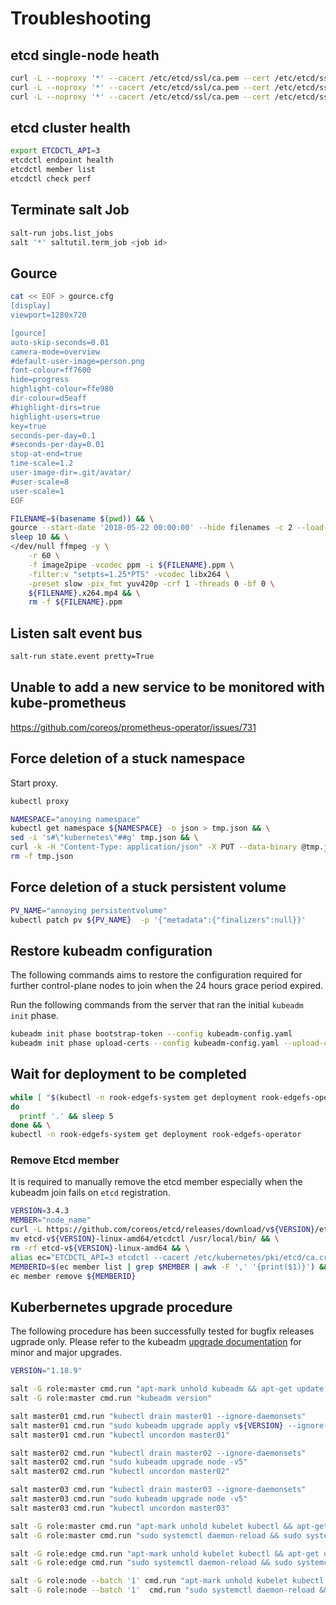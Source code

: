 # Troubleshooting


## etcd single-node heath

```bash
curl -L --noproxy '*' --cacert /etc/etcd/ssl/ca.pem --cert /etc/etcd/ssl/etcd.pem --key /etc/etcd/ssl/etcd-key.pem https://172.17.4.51:2379/health
curl -L --noproxy '*' --cacert /etc/etcd/ssl/ca.pem --cert /etc/etcd/ssl/etcd.pem --key /etc/etcd/ssl/etcd-key.pem https://172.17.4.52:2379/health
curl -L --noproxy '*' --cacert /etc/etcd/ssl/ca.pem --cert /etc/etcd/ssl/etcd.pem --key /etc/etcd/ssl/etcd-key.pem https://172.17.4.53:2379/health
```

## etcd cluster health

```bash
export ETCDCTL_API=3
etcdctl endpoint health
etcdctl member list
etcdctl check perf
```

## Terminate salt Job

```bash
salt-run jobs.list_jobs
salt '*' saltutil.term_job <job id>
```

## Gource

```bash
cat << EOF > gource.cfg
[display]
viewport=1280x720

[gource]
auto-skip-seconds=0.01
camera-mode=overview
#default-user-image=person.png
font-colour=ff7600
hide=progress
highlight-colour=ffe980
dir-colour=d5eaff
#highlight-dirs=true
highlight-users=true
key=true
seconds-per-day=0.1
#seconds-per-day=0.01
stop-at-end=true
time-scale=1.2
user-image-dir=.git/avatar/
#user-scale=8
user-scale=1
EOF

FILENAME=$(basename $(pwd)) && \
gource --start-date '2018-05-22 00:00:00' --hide filenames -c 2 --load-config gource.cfg --max-user-speed 100 -r 25 -o ${FILENAME}.ppm && \
sleep 10 && \
</dev/null ffmpeg -y \
    -r 60 \
    -f image2pipe -vcodec ppm -i ${FILENAME}.ppm \
    -filter:v "setpts=1.25*PTS" -vcodec libx264 \
    -preset slow -pix_fmt yuv420p -crf 1 -threads 0 -bf 0 \
    ${FILENAME}.x264.mp4 && \
    rm -f ${FILENAME}.ppm
```

## Listen salt event bus

```bash
salt-run state.event pretty=True
```


## Unable to add a new service to be monitored with kube-prometheus

https://github.com/coreos/prometheus-operator/issues/731


## Force deletion of a stuck namespace

Start proxy.

```bash
kubectl proxy
```

```bash
NAMESPACE="anoying namespace"
kubectl get namespace ${NAMESPACE} -o json > tmp.json && \
sed -i 's#\"kubernetes\"##g' tmp.json && \
curl -k -H "Content-Type: application/json" -X PUT --data-binary @tmp.json http://localhost:8001/api/v1/namespaces/${NAMESPACE}/finalize && \
rm -f tmp.json
```

## Force deletion of a stuck persistent volume

```bash
PV_NAME="annoying persistentvolume"
kubectl patch pv ${PV_NAME}  -p '{"metadata":{"finalizers":null}}'
```

## Restore kubeadm configuration

The following commands aims to restore the configuration required for further control-plane nodes to join when the 24 hours grace period expired.

Run the following commands from the server that ran the initial `kubeadm init` phase.

```bash
kubeadm init phase bootstrap-token --config kubeadm-config.yaml
kubeadm init phase upload-certs --config kubeadm-config.yaml --upload-certs
```


## Wait for deployment to be completed

```bash
while [ "$(kubectl -n rook-edgefs-system get deployment rook-edgefs-operator -o jsonpath='{.status.conditions[0].reason}')" != "MinimumReplicasAvailable" ]
do
  printf '.' && sleep 5
done && \
kubectl -n rook-edgefs-system get deployment rook-edgefs-operator
```


### Remove Etcd member

It is required to manually remove the etcd member especially when the kubeadm join fails on `etcd` registration.

```bash
VERSION=3.4.3
MEMBER="node_name"
curl -L https://github.com/coreos/etcd/releases/download/v${VERSION}/etcd-v${VERSION}-linux-amd64.tar.gz | tar -xvzf - && \
mv etcd-v${VERSION}-linux-amd64/etcdctl /usr/local/bin/ && \
rm -rf etcd-v${VERSION}-linux-amd64 && \
alias ec="ETCDCTL_API=3 etcdctl --cacert /etc/kubernetes/pki/etcd/ca.crt --cert /etc/kubernetes/pki/etcd/server.crt --key /etc/kubernetes/pki/etcd/server.key" && \
MEMBERID=$(ec member list | grep $MEMBER | awk -F ',' '{print($1)}') && \
ec member remove ${MEMBERID}
```



## Kuberbernetes upgrade procedure

The following procedure has been successfully tested for bugfix releases ugprade only.
Please refer to the kubeadm [upgrade documentation](https://kubernetes.io/docs/tasks/administer-cluster/kubeadm/kubeadm-upgrade/) for minor and major upgrades.

```bash
VERSION="1.18.9"

salt -G role:master cmd.run "apt-mark unhold kubeadm && apt-get update && apt-get install -y kubeadm=${VERSION}-00 && apt-mark hold kubeadm"
salt -G role:master cmd.run "kubeadm version"

salt master01 cmd.run "kubectl drain master01 --ignore-daemonsets"
salt master01 cmd.run "sudo kubeadm upgrade apply v${VERSION} --ignore-preflight-errors=all -y -v5"
salt master01 cmd.run "kubectl uncordon master01"

salt master02 cmd.run "kubectl drain master02 --ignore-daemonsets"
salt master02 cmd.run "sudo kubeadm upgrade node -v5"
salt master02 cmd.run "kubectl uncordon master02"

salt master03 cmd.run "kubectl drain master03 --ignore-daemonsets"
salt master03 cmd.run "sudo kubeadm upgrade node -v5"
salt master03 cmd.run "kubectl uncordon master03"

salt -G role:master cmd.run "apt-mark unhold kubelet kubectl && apt-get update && apt-get install -y kubelet=${VERSION}-00 kubectl=${VERSION}-00 && apt-mark hold kubelet kubectl"
salt -G role:master cmd.run "sudo systemctl daemon-reload && sudo systemctl restart kubelet"

salt -G role:edge cmd.run "apt-mark unhold kubelet kubectl && apt-get update && apt-get install -y kubelet=${VERSION}-00 kubectl=${VERSION}-00 && apt-mark hold kubelet kubectl"
salt -G role:edge cmd.run "sudo systemctl daemon-reload && sudo systemctl restart kubelet"

salt -G role:node --batch '1' cmd.run "apt-mark unhold kubelet kubectl && apt-get update && apt-get install -y kubelet=${VERSION}-00 kubectl=${VERSION}-00 && apt-mark hold kubelet kubectl"
salt -G role:node --batch '1'  cmd.run "sudo systemctl daemon-reload && sudo systemctl restart kubelet"
```